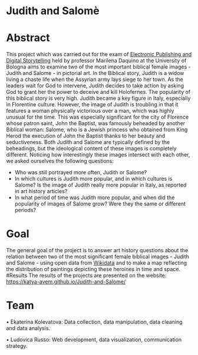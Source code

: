 # Judith and Salomè
# Abstract
This project which was carried out for the exam of [Electronic Publishing and Digital Storytelling](https://www.unibo.it/it/didattica/insegnamenti/insegnamento/2021/444609) held by professor Marilena Daquino at the University of Bologna aims to examine two of the most important biblical female images - Judith and Salome - in pictorial art.
In the Biblical story, Judith is a widow living a chaste life when the Assyrian army lays siege to her town. As the leaders wait for God to intervene, Judith decides to take action by asking God to grant her the power to deceive and kill Holofernes. The popularity of this biblical story is very high. Judith became a key figure in Italy, especially in Florentine culture. However, the image of Judith is troubling in that it features a woman physically victorious over a man, which was highly unusual for the time. This was especially significant for the city of Florence whose patron saint, John the Baptist, was famously beheaded by another Biblical woman: Salome, who is a Jewish princess who obtained from King Herod the execution of John the Baptist thanks to her beauty and seductiveness. Both Judith and Salome are typically defined by the beheadings, but the ideological content of these images is completely different.
Noticing how interestingly these images intersect with each other, we asked ourselves the following questions:
- Who was still portrayed more often, Judith or Salome?
- In which cultures is Judith more popular, and in which cultures is Salome? Is the image of Judith really more popular in Italy, as reported in art history articles?
- In what period of time was Judith more popular, and when did the popularity of images of Salome grow? Were they the same or different periods?
# Goal
The general goal of the project is to answer art history questions about the relation between two of the most significant female biblical images - Judith and Salome - using open data from [Wikidata](https://www.wikidata.org/wiki/Wikidata:Main_Page) and to make a map reflecting the distribution of paintings depicting these heroines in time and space.
#Results
The results of the projects are presented on the website: https://katya-avem.github.io/Judith-and-Salome/
# Team
<p>•	Ekaterina Kolevatova: Data collection, data manipulation, data cleaning and data analysis.<br>
<p>•	Ludovica Russo: Web development, data visualization, communication strategy.</p>
